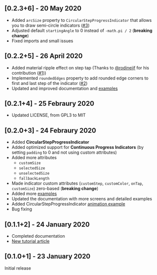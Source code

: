 ## [0.2.3+6] - 20 May 2020
- Added `arcSize` property to `CircularStepProgressIndicator` that allows you to draw semi-circle indicators ([#3](https://github.com/SandroMaglione/step-progress-indicator/issues/3))
- Adjusted default `startingAngle` to 0 instead of `-math.pi / 2` (**breaking change**)
- Fixed imports and small issues

## [0.2.2+5] - 26 April 2020
- Added material ripple effect on step tap (Thanks to [@rodineijf](https://github.com/rodineijf) for his contribution ([#1](https://github.com/SandroMaglione/step-progress-indicator/pull/1)))
- Implemented `roundedEdges` property to add rounded edge corners to first and last step of the indicator ([#2](https://github.com/SandroMaglione/step-progress-indicator/issues/2))
- Updated and improved documentation and [examples](https://github.com/SandroMaglione/step-progress-indicator/tree/master/example)

## [0.2.1+4] - 25 Febraury 2020
- Updated LICENSE, from GPL3 to MIT

## [0.2.0+3] - 24 Febraury 2020
- Added **CircularStepProgressIndicator**
- Added optimized support for **Continuous Progress Indicators** (by setting `padding` to 0 and not using custom attributes)
- Added more attributes
  * `customSize`
  * `selectedSize`
  * `unselectedSize`
  * `fallbackLength`
- Made indicator custom attributes (`customStep`, `customColor`, `onTap`, `customSize`) zero-based (**breaking change**)
- Added more [examples](https://github.com/SandroMaglione/step-progress-indicator/tree/master/example)
- Updated the documentation with more screens and detailed examples
- Added CircularStepProgressIndicator [animation example](https://github.com/SandroMaglione/step-progress-indicator/blob/master/example/circular_animation1.dart)
- Bug fixing

## [0.1.1+2] - 24 January 2020
- Completed documentation
- [New tutorial article](https://www.sandromaglione.com/blog/2020/01/24/step-progress-indicator-flutter-package-tutorial/)

## [0.1.0+1] - 23 January 2020
Initial release

